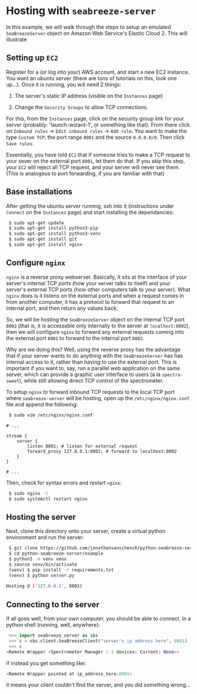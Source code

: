 # Hosting with `seabreeze-server`
In this example, we will walk through the steps to setup an emulated 
`SeaBreezeServer` object on Amazon Web Service's Elastic Cloud 2. This will
illustrate 


## Setting up `EC2`
Register for a (or log into your) AWS account, and start a new EC2 instance.
You want an ubuntu server (there are tons of tutorials on this, look one up...).
Once it is running, you will need 2 things:

1) The server's static IP address (visible on the `Instances` page)

2) Change the `Security Groups` to allow TCP connections.

For this, from the `Instances` page, click on the security group link for
your server (probably: 'launch-wizard-1', or something like that). From there
click on `Inbound rules` -> `Edit inbound rules` -> `Add rule`. You want to
make the type `Custom TCP`, the port range `8001` and the source `0.0.0.0/0`. 
Then click `Save rules`.

Essentially, you have told `EC2` that if someone tries to make a TCP request
to your sever on the external port `8001`, let them do that. If you skip this
step, your `EC2` will reject all TCP request, and your server will never see
them. (This is analogous to port forwarding, if you are familiar with that)  

## Base installations
After getting the ubuntu server running, ssh into it (instructions under `Connect`
on the `Instances` page) and start installing the 
dependancies:
```bash
 $ sudo apt-get update
 $ sudo apt-get install python3-pip
 $ sudo apt-get install python3-venv
 $ sudo apt-get install git
 $ sudo apt-get install nginx
```

## Configure `nginx`
`nginx` is a reverse proxy webserver. Basically, it sits at the interface of
your server's internal TCP ports (how your server talks to itself) and your
server's external TCP ports (how other computers talk to your server). What 
`nginx` does is it listens on the external ports and when a request comes in
from another computer, it has a protocol to forward that request to an internal
port, and then return any values back.

So, we will be hosting the `SeaBreezeServer` object on the internal TCP port 
`8002` (that is, it is accessable only internally to the server at `localhost:8002`),
then we will configure `nginx` to forward any external requests coming into
the external port `8001` to forward to the internal port `8002`.

Why are we doing this? Well, using the reverse proxy has the advantage that if
your server wants to do anything with the `SeaBreezeServer` has has internal
access to it, rather than having to use the external port. This is important
if you want to, say, run a parallel web application on the same server, which
can provide a graphic user interface to users (a la `spectra-sweet`), while
still allowing direct TCP control of the spectrometer.

To setup `nginx` to forward inbound TCP requests  to the local TCP
port where `seabreeze-server` will be hosting, open up the `/etc/nginx/nginx.conf`
file and append the following:
```bash
 $ sudo vim /etc/nginx/nginx.conf
```
```
# ...

stream {
    server {
        listen 8001; # listen for external request
        forward_proxy 127.0.0.1:8002; # forward to localhost:8002
    }
}

# ...

```
Then, check for syntax errors and restart `nginx`:
```bash
 $ sudo nginx -t
 $ sudo systemctl restart nginx
```

## Hosting the server
Next, clone this directory onto your server, create a virtual python environment
and run the server:
```bash
 $ git clone https://github.com/jonathanvanschenck/python-seabreeze-server.git
 $ cd python-seabreeze-server/example
 $ python3 -m venv venv
 $ source venv/bin/activate
 (venv) $ pip install -r requirements.txt
 (venv) $ python server.py
 
Hosting @ ('127.0.0.1', 8002)

```

## Connecting to the server
If all goes well, from your own computer, you should be able to connect. In
a python shell (running, well, anywhere):
```python
 >>> import seabreeze_server as sbs
 >>> c = sbs.client.SeaBreezeClient("server's ip address here", 8001)
 >>> c
<Remote Wrapper <Spectrometer Manager : 1 devices: Current: None>>
```
if instead you get something like:
```python
<Remote Wrapper pointed at ip_address_here:8001>
```
it means your client couldn't find the server, and you did something wrong...